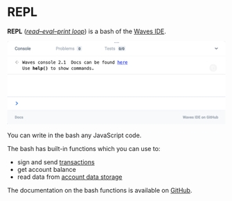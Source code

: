# REPL

**REPL** ([_read–eval–print loop_](https://en.wikipedia.org/wiki/Read%E2%80%93eval%E2%80%93print_loop)) is a bash of the [Waves IDE](/en/building-apps/smart-contracts/tools/waves-ide).

![](./_assets/repl.png)

You can write in the bash any JavaScript code.

The bash has built-in functions which you can use to:

* sign and send [transactions](/en/blockchain/transaction)
* get account balance
* read data from [account data storage](/en/blockchain/account/account-data-storage)

The documentation on the bash functions is available on [GitHub](https://wavesplatform.github.io/js-test-env).
